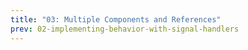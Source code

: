 ```yaml
---
title: "03: Multiple Components and References"
prev: 02-implementing-behavior-with-signal-handlers
---
```

